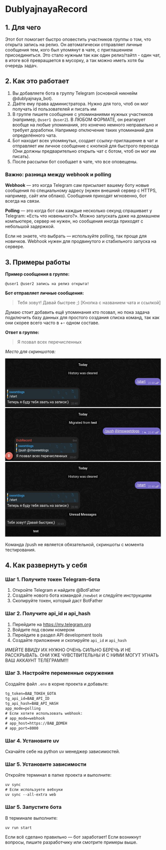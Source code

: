 # DublyajnayaRecord

## 1. Для чего

Этот бот помогает быстро оповестить участников группы о том, что открыта запись на релиз. Он автоматически отправляет личные сообщения тем, кого был упомянут в чате, с приглашением присоединиться. Это стало нужным так как один релиз/тайтл - один чат, в итоге всё превращается в мусорку, а так можно иметь хотя бы очередь задач.

## 2. Как это работает

1. Вы добавляете бота в группу Telegram (основной никнейм @dublyajnaya_bot). 
2. Даёте ему права администратора. Нужно для того, чтоб он мог получать id пользователей и писать им
3. В группе пишете сообщение с упоминаниями нужных участников (например, `@user1 @user2`). В ЛЮБОМ ФОРМАТЕ, он реагирует вообще на любые упоминания, это конечно немного неправильно и требует доработки. Например отключение таких упоминаний для определённого чата.
4. Бот находит всех упомянутых, создает ссылку-приглашение в чат и отправляет им личное сообщение с кнопкой для быстрого перехода (Они должны предварительно открыть чат с ботом, чтоб он мог им писать).
5. После рассылки бот сообщает в чате, что все оповещены.

### Важно: разница между webhook и polling

**Webhook** — это когда Telegram сам присылает вашему боту новые сообщения по специальному адресу (нужен внешний сервер с HTTPS, например, сайт или облако). Сообщения приходят мгновенно, бот всегда на связи.

**Polling** — это когда бот сам каждые несколько секунд спрашивает у Telegram: «Есть что новенького?». Можно запускать даже на домашнем компьютере, сервер не нужен, но сообщения иногда приходят с небольшой задержкой.

Если не знаете, что выбрать — используйте polling, так проще для новичков. Webhook нужен для продвинутого и стабильного запуска на сервере.

## 3. Примеры работы

**Пример сообщения в группе:**
```
@user1 @user2 запись на релиз открыта!
```

**Бот отправляет личные сообщения:**
> Тебя зовут! Давай быстрее ;)
> [Кнопка с названием чата и ссылкой]

Думаю стоит добавить ещё упоминания кто позвал, но пока задача подключить базу данных для простого создания списка команд, так как они скорее всего часто в +- одном составе.

**Ответ в группе:**
> Я позвал всех перечисленных

_Место для скриншотов:_

![Скриншот 1](assets/screenshot1.png)
![Скриншот 2](assets/screenshot2.png)
![Скриншот 3](assets/screenshot3.png)

Команда /push не является обязательной, скриншоты с момента тестирования.

## 4. Как развернуть у себя

### Шаг 1. Получите токен Telegram-бота
1. Откройте Telegram и найдите @BotFather
2. Создайте нового бота командой `/newbot` и следуйте инструкциям
3. Скопируйте токен, который даст BotFather

### Шаг 2. Получите api_id и api_hash
1. Перейдите на https://my.telegram.org
2. Войдите под своим номером
3. Перейдите в раздел API development tools
4. Создайте приложение и скопируйте `api_id` и `api_hash`

ИМЕЙТЕ ВВИДУ ИХ НУЖНО ОЧЕНЬ СИЛЬНО БЕРЕЧЬ И НЕ РАССКРЫВАТЬ. ОНИ УЖЕ ЧУВСТВИТЕЛЬНЫ И С НИМИ МОГУТ УГНАТЬ ВАШ АККАУНТ ТЕЛЕГРАММ!!!

### Шаг 3. Настройте переменные окружения
Создайте файл `.env` в корне проекта и добавьте:
```
tg_token=ВАШ_ТОКЕН_БОТА
tg_api_id=ВАШ_API_ID
tg_api_hash=ВАШ_API_HASH
app_mode=polling
# Если хотите использовать webhook:
# app_mode=webhook
# app_host=https://ВАШ_ДОМЕН
# app_port=8000
```

### Шаг 4. Установите uv
Скачайте себе на python uv менеджер зависимостей.

### Шаг 5. Установите зависимости
Откройте терминал в папке проекта и выполните:
```
uv sync
# Если используете вебхуки
uv sync --all-extra web
```

### Шаг 5. Запустите бота
В терминале выполните:
```
uv run start
```

Если всё сделано правильно — бот заработает! Если возникнут вопросы, пишите разработчику или смотрите примеры выше.
